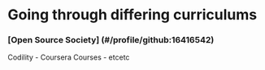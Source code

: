 # **Going through differing curriculums**

### [Open Source Society] (#/profile/github:16416542)
Codility -
Coursera Courses - 
etcetc
